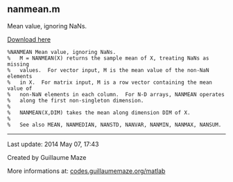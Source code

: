 ## nanmean.m ##
Mean value, ignoring NaNs.

[Download here](http://guillaumemaze.googlecode.com/svn/trunk/matlab/codes/mcentral/nanmean.m)

```
%NANMEAN Mean value, ignoring NaNs.
%   M = NANMEAN(X) returns the sample mean of X, treating NaNs as missing
%   values.  For vector input, M is the mean value of the non-NaN elements
%   in X.  For matrix input, M is a row vector containing the mean value of
%   non-NaN elements in each column.  For N-D arrays, NANMEAN operates
%   along the first non-singleton dimension.
%
%   NANMEAN(X,DIM) takes the mean along dimension DIM of X.
%
%   See also MEAN, NANMEDIAN, NANSTD, NANVAR, NANMIN, NANMAX, NANSUM.
```

---

Last update: 2014 May 07, 17:43

Created by Guillaume Maze

More informations at: [codes.guillaumemaze.org/matlab](http://codes.guillaumemaze.org/matlab)